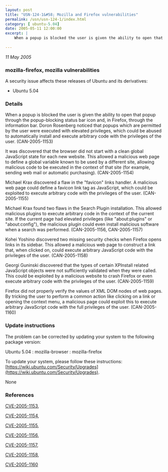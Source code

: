 ```yaml
---
layout: post
title: "USN-124-1&#58; Mozilla and Firefox vulnerabilities"
permalink: /usn/usn-124-1/index.html
category: [ ubuntu-5.04]
date: 2005-05-11 12:00:00
excerpt: |
    When a popup is blocked the user is given the ability to open that popup through the popup-blocking status bar icon and, in Firefox, through the information bar.  Doron Rosenberg noticed that popups which are permitted by the user were executed with elevated privileges, which could be abused to automatically install and execute arbitrary code with the privileges of the user.  (CAN-2005-1153)
    
--- 
```

 
 

*11 May 2005*

### mozilla-firefox, mozilla vulnerabilities

A security issue affects these releases of Ubuntu and its derivatives:

* Ubuntu 5.04

### Details

When a popup is blocked the user is given the ability to open that popup through the popup-blocking status bar icon and, in Firefox, through the information bar. Doron Rosenberg noticed that popups which are permitted by the user were executed with elevated privileges, which could be abused to automatically install and execute arbitrary code with the privileges of the user. (CAN-2005-1153)

It was discovered that the browser did not start with a clean global JavaScript state for each new website. This allowed a malicious web page to define a global variable known to be used by a different site, allowing malicious code to be executed in the context of that site (for example, sending web mail or automatic purchasing). (CAN-2005-1154)

Michael Krax discovered a flaw in the &quot;favicon&quot; links handler. A malicious web page could define a favicon link tag as JavaScript, which could be exploited to execute arbitrary code with the privileges of the user. (CAN-2005-1155)

Michael Krax found two flaws in the Search Plugin installation. This allowed malicious plugins to execute arbitrary code in the context of the current site. If the current page had elevated privileges (like &quot;about:plugins&quot; or &quot;about:config&quot;), the malicious plugin could even install malicious software when a search was performed. (CAN-2005-1156, CAN-2005-1157)

Kohei Yoshino discovered two missing security checks when Firefox opens links in its sidebar. This allowed a malicious web page to construct a link that, when clicked on, could execute arbitrary JavaScript code with the privileges of the user. (CAN-2005-1158)

Georgi Guninski discovered that the types of certain XPInstall related JavaScript objects were not sufficiently validated when they were called. This could be exploited by a malicious website to crash Firefox or even execute arbitrary code with the privileges of the user. (CAN-2005-1159)

Firefox did not properly verify the values of XML DOM nodes of web pages. By tricking the user to perform a common action like clicking on a link or opening the context menu, a malicious page could exploit this to execute arbitrary JavaScript code with the full privileges of the user. (CAN-2005-1160)

### Update instructions

The problem can be corrected by updating your system to the following package version:

Ubuntu 5.04
 : mozilla-browser 
 : mozilla-firefox 

To update your system, please follow these instructions: [https://wiki.ubuntu.com/Security/Upgrades](https://wiki.ubuntu.com/Security/Upgrades).

None

### References

 
 [CVE-2005-1153](http://people.ubuntu.com/~ubuntu-security/cve/CVE-2005-1153), 

 [CVE-2005-1154](http://people.ubuntu.com/~ubuntu-security/cve/CVE-2005-1154), 

 [CVE-2005-1155](http://people.ubuntu.com/~ubuntu-security/cve/CVE-2005-1155), 

 [CVE-2005-1156](http://people.ubuntu.com/~ubuntu-security/cve/CVE-2005-1156), 

 [CVE-2005-1157](http://people.ubuntu.com/~ubuntu-security/cve/CVE-2005-1157), 

 [CVE-2005-1158](http://people.ubuntu.com/~ubuntu-security/cve/CVE-2005-1158), 

 [CVE-2005-1160](http://people.ubuntu.com/~ubuntu-security/cve/CVE-2005-1160)
 

